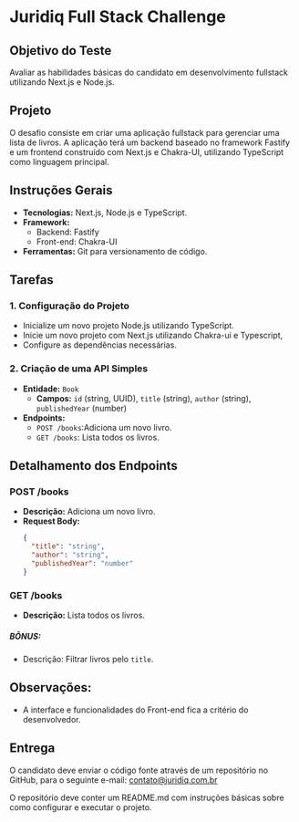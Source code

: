 # Juridiq Full Stack Challenge

## Objetivo do Teste

Avaliar as habilidades básicas do candidato em desenvolvimento fullstack utilizando Next.js e Node.js.

## Projeto

O desafio consiste em criar uma aplicação fullstack para gerenciar uma lista de livros. A aplicação terá um backend baseado no framework Fastify e um frontend construído com Next.js e Chakra-UI, utilizando TypeScript como linguagem principal.

## Instruções Gerais

- **Tecnologias:** Next.js, Node.js e TypeScript.
- **Framework:**
  - Backend: Fastify
  - Front-end: Chakra-UI
- **Ferramentas:** Git para versionamento de código.

## Tarefas

### 1. Configuração do Projeto

- Inicialize um novo projeto Node.js utilizando TypeScript.
- Inicie um novo projeto com Next.js utilizando Chakra-ui e Typescript,
- Configure as dependências necessárias.

### 2. Criação de uma API Simples

- **Entidade:** `Book`
  - **Campos:** `id` (string, UUID), `title` (string), `author` (string), `publishedYear` (number)
- **Endpoints:**
  - `POST /books`:Adiciona um novo livro.
  - `GET /books`: Lista todos os livros.

## Detalhamento dos Endpoints

### POST /books

- **Descrição:** Adiciona um novo livro.
- **Request Body:**
  ```json
  {
    "title": "string",
    "author": "string",
    "publishedYear": "number"
  }
  ```

### GET /books

- **Descrição:** Lista todos os livros.

##### BÔNUS:

- Descrição: Filtrar livros pelo `title`.

## Observações:
- A interface e funcionalidades do Front-end fica a critério do desenvolvedor.

## Entrega

O candidato deve enviar o código fonte através de um repositório no GitHub, para o seguinte e-mail: contato@juridiq.com.br

O repositório deve conter um README.md com instruções básicas sobre como configurar e executar o projeto.
